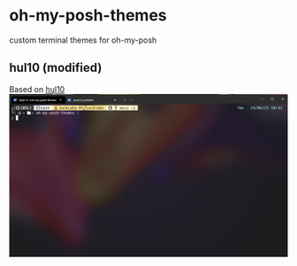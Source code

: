 # oh-my-posh-themes
custom terminal themes for oh-my-posh


## hul10 (modified)
Based on [hul10](https://github.com/JanDeDobbeleer/oh-my-posh/blob/main/themes/hul10.omp.json)
![hul10 screenshot](docs/hul10-customv1.png)
